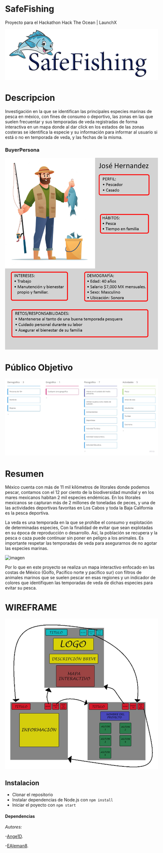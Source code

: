 # SafeFishing
 Proyecto para el Hackathon Hack The Ocean | LaunchX
 
 ![](https://github.com/Ange1D/SafeFishing/blob/main/src/assets/imgs/logo.png)
 


# Descripcion

Investigación en la que se identifican las principales especies marinas de pesca en méxico, con fines de consumo o deportivo, las zonas en las que suelen frecuentar y sus temporadas de veda registradas de forma interactiva en un mapa donde al dar click en los estados de las zonas costeras se identifica la especie y su información para informar al usuario si está o no en temporada de veda, y las fechas de la misma.


### BuyerPersona

 ![](https://github.com/Ange1D/SafeFishing/blob/main/src/assets/imgs/BuyerPersona.png)
 
 # Público Objetivo
 
 ![](https://raw.githubusercontent.com/Ange1D/SafeFishing/main/src/assets/imgs/PublicoObjetivo.jpg)
 
 # Resumen
 
 México cuenta con más de 11 mil kilómetros de litorales donde podemos pescar, contamos con el 12 por ciento de la biodiversidad mundial y en los mares mexicanos habitan 2 mil especies endémicas. En los litorales mexicanos se capturan más de 2 millones de toneladas de peces, y una de las actividades deportivas favoritas en Los Cabos y toda la Baja California es la pesca deportiva.
 
 La veda es una temporada en la que se prohíbe el consumo y explotación de determinadas especies, Con la finalidad de evitar que sean explotadas en su época de reproducción o desarrollo. Así, la población se recupera y la pesca o caza puede continuar sin poner en peligro a los animales. Es importante respetar las temporadas de veda para asegurarnos de no agotar las especies marinas. 

![imagen](https://user-images.githubusercontent.com/99446604/168487755-84c84a3e-2cb0-4154-adb1-a38c8c9b88a6.png)

Por lo que en este proyecto se realiza un mapa interactivo enfocado en las costas de México (Golfo, Pacifico norte y pacífico sur) con filtros de animales marinos que se suelen pescar en esas regiones y un indicador de colores que identifiquen las temporadas de veda de dichas especies para evitar su pesca.

# WIREFRAME

![imagen](https://github.com/Ange1D/SafeFishing/blob/main/src/assets/imgs/wireframe.jpg?raw=true)

## Instalacion

* Clonar el repositorio
* Instalar dependencias de Node.js con `npm install`
* Iniciar el poyecto con `npm start`

#### Dependencias


*Autores:*

-[Ange1D](https://github.com/Ange1D).

-[EAleman8](https://github.com/EAleman8).
